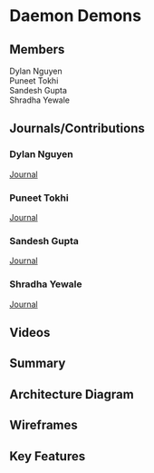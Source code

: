 # Daemon Demons

## Members
Dylan Nguyen  
Puneet Tokhi  
Sandesh Gupta  
Shradha Yewale  

## Journals/Contributions
### Dylan Nguyen 
[Journal](./journals/dylan.md)
### Puneet Tokhi 
[Journal](./journals/puneet.md)
### Sandesh Gupta 
[Journal](./journals/sandesh.md)
### Shradha Yewale 
[Journal](./journals/shradha.md)

## Videos

## Summary

## Architecture Diagram

## Wireframes

## Key Features


